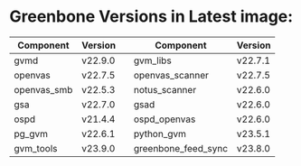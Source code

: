 # Greenbone Versions in Latest image: #
Component | Version | | Component | Version
----------|----------|-|----------|---------
| gvmd | v22.9.0 | | gvm_libs | v22.7.1 |
| openvas | v22.7.5 | | openvas_scanner | v22.7.5 |
| openvas_smb | v22.5.3 | | notus_scanner | v22.6.0 |
| gsa | v22.7.0 | | gsad | v22.6.0 |
| ospd | v21.4.4 | | ospd_openvas | v22.6.0 |
| pg_gvm | v22.6.1 | | python_gvm | v23.5.1 |
| gvm_tools | v23.9.0 | | greenbone_feed_sync | v23.8.0 |
